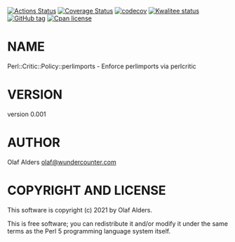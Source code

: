 [![Actions Status](https://github.com/oalders/Perl-Critic-Policy-perlimports/workflows/dzil-build-and-test/badge.svg)](https://github.com/oalders/Perl-Critic-Policy-perlimports/actions)
[![Coverage Status](https://coveralls.io/repos/oalders/Perl-Critic-Policy-perlimports/badge.svg?branch=master)](https://coveralls.io/r/oalders/Perl-Critic-Policy-perlimports?branch=master)
[![codecov](https://codecov.io/gh/oalders/Perl-Critic-Policy-perlimports/branch/master/graph/badge.svg)](https://codecov.io/gh/oalders/Perl-Critic-Policy-perlimports)
[![Kwalitee status](https://cpants.cpanauthors.org/dist/Perl-Critic-Policy-perlimports.png)](https://cpants.cpanauthors.org/dist/Perl-Critic-Policy-perlimports)
[![GitHub tag](https://img.shields.io/github/tag/oalders/Perl-Critic-Policy-perlimports.svg)]()
[![Cpan license](https://img.shields.io/cpan/l/Perl-Critic-Policy-perlimports.svg)](https://metacpan.org/release/Perl-Critic-Policy-perlimports)

# NAME

Perl::Critic::Policy::perlimports - Enforce perlimports via perlcritic

# VERSION

version 0.001

# AUTHOR

Olaf Alders <olaf@wundercounter.com>

# COPYRIGHT AND LICENSE

This software is copyright (c) 2021 by Olaf Alders.

This is free software; you can redistribute it and/or modify it under
the same terms as the Perl 5 programming language system itself.
